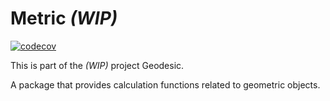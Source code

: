 # Metric _(WIP)_

[![codecov](https://codecov.io/gh/atzlt/Metric/branch/master/graph/badge.svg?token=MXPBG4X6D9)](https://codecov.io/gh/atzlt/Metric)

This is part of the _(WIP)_ project Geodesic.

A package that provides calculation functions related to geometric objects.
